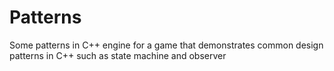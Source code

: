 # Patterns
Some patterns in C++
engine for a game that demonstrates common design patterns in C++ such as state machine and observer
